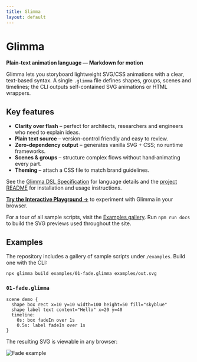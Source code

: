 ```yaml
---
title: Glimma
layout: default
---
```


# Glimma

**Plain‑text animation language — Markdown for motion**

Glimma lets you storyboard lightweight SVG/CSS animations with a clear, text-based syntax. A single `.glimma` file defines shapes, groups, scenes and timelines; the CLI outputs self-contained SVG animations or HTML wrappers.

## Key features

- **Clarity over flash** – perfect for architects, researchers and engineers who need to explain ideas.
- **Plain text source** – version-control friendly and easy to review.
- **Zero‑dependency output** – generates vanilla SVG + CSS; no runtime frameworks.
- **Scenes & groups** – structure complex flows without hand‑animating every part.
- **Theming** – attach a CSS file to match brand guidelines.

See the [Glimma DSL Specification](spec.md) for language details and the [project README](../README.md) for installation and usage instructions.

**[Try the Interactive Playground →](playground.html)** to experiment with Glimma in your browser.

For a tour of all sample scripts, visit the [Examples gallery](examples.html).
Run `npm run docs` to build the SVG previews used throughout the site.

## Examples

The repository includes a gallery of sample scripts under `/examples`. Build one with the CLI:

```bash
npx glimma build examples/01-fade.glimma examples/out.svg
```

### `01-fade.glimma`

```glimma
scene demo {
  shape box rect x=10 y=10 width=100 height=50 fill="skyblue"
  shape label text content="Hello" x=20 y=40
  timeline:
    0s: box fadeIn over 1s
    0.5s: label fadeIn over 1s
}
```

The resulting SVG is viewable in any browser:

![Fade example](assets/examples/features.svg)

